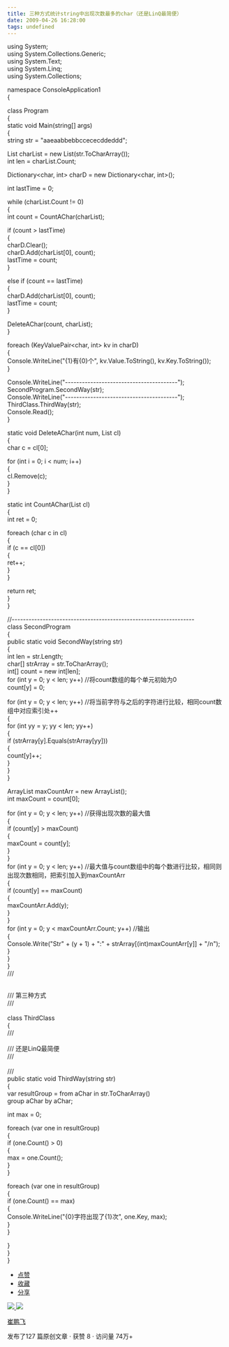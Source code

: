 ```yaml
---
title: 三种方式统计string中出现次数最多的char（还是LinQ最简便）
date: 2009-04-26 16:28:00
tags: undefined
---
```

using System;  
using System.Collections.Generic;  
using System.Text;  
using System.Linq;  
using System.Collections;  
  
namespace ConsoleApplication1  
{  
  
class Program  
{  
static void Main(string[] args)  
{  
string str = "aaeaabbebbccececddeddd";  
  
List<char> charList = new List<char>(str.ToCharArray());  
int len = charList.Count;  
  
Dictionary<char, int> charD = new Dictionary<char, int>();  
  
int lastTime = 0;  
  
while (charList.Count != 0)  
{  
int count = CountAChar(charList);  
  
if (count > lastTime)  
{  
charD.Clear();  
charD.Add(charList[0], count);  
lastTime = count;  
}  
  
else if (count == lastTime)  
{  
charD.Add(charList[0], count);  
lastTime = count;  
}  
  
DeleteAChar(count, charList);  
}  
  
foreach (KeyValuePair<char, int> kv in charD)  
{  
Console.WriteLine("{1}有{0}个", kv.Value.ToString(), kv.Key.ToString());  
}  
  
Console.WriteLine("----------------------------------------");  
SecondProgram.SecondWay(str);  
Console.WriteLine("----------------------------------------");  
ThirdClass.ThirdWay(str);  
Console.Read();  
}  
  
static void DeleteAChar(int num, List<char> cl)  
{  
char c = cl[0];  
  
for (int i = 0; i < num; i++)  
{  
cl.Remove(c);  
}  
}  
  
static int CountAChar(List<char> cl)  
{  
int ret = 0;  
  
foreach (char c in cl)  
{  
if (c == cl[0])  
{  
ret++;  
}  
}  
  
return ret;  
}  
}  
  
//-----------------------------------------------------------------  
class SecondProgram  
{  
public static void SecondWay(string str)  
{  
int len = str.Length;  
char[] strArray = str.ToCharArray();  
int[] count = new int[len];  
for (int y = 0; y < len; y++) //将count数组的每个单元初始为0  
count[y] = 0;  
  
for (int y = 0; y < len; y++) //将当前字符与之后的字符进行比较，相同count数组中对应索引处++  
{  
for (int yy = y; yy < len; yy++)  
{  
if (strArray[y].Equals(strArray[yy]))  
{  
count[y]++;  
}  
}  
}  
  
ArrayList maxCountArr = new ArrayList();  
int maxCount = count[0];  
  
for (int y = 0; y < len; y++) //获得出现次数的最大值  
{  
if (count[y] > maxCount)  
{  
maxCount = count[y];  
}  
}  
for (int y = 0; y < len; y++)
//最大值与count数组中的每个数进行比较，相同则出现次数相同，把索引加入到maxCountArr  
{  
if (count[y] == maxCount)  
{  
maxCountArr.Add(y);  
}  
}  
for (int y = 0; y < maxCountArr.Count; y++) //输出  
{  
Console.Write("Str" + (y + 1) + ":" + strArray[(int)maxCountArr[y]] + "/n");  
}  
}  
}  
/// <summary>  
/// 第三种方式  
/// </summary>  
class ThirdClass  
{  
/// <summary>  
/// 还是LinQ最简便  
/// </summary>  
/// <param name="str"></param>  
public static void ThirdWay(string str)  
{  
var resultGroup = from aChar in str.ToCharArray()  
group aChar by aChar;  
  
int max = 0;  
  
foreach (var one in resultGroup)  
{  
if (one.Count() > 0)  
{  
max = one.Count();  
}  
}  
  
foreach (var one in resultGroup)  
{  
if (one.Count() == max)  
{  
Console.WriteLine("{0}字符出现了{1}次", one.Key, max);  
}  
}  
  
}  
}  
}  
  

  * [ 点赞  ](javascript:;)
  * [ 收藏  ](javascript:;)
  * [ 分享 ](javascript:;)

[ ![](https://profile.csdnimg.cn/5/2/5/3_cuipengfei1)
![](https://g.csdnimg.cn/static/user-reg-year/1x/11.png)
](https://blog.csdn.net/cuipengfei1)

[ 崔鹏飞 ](https://blog.csdn.net/cuipengfei1)

发布了127 篇原创文章  ·  获赞 8  ·  访问量 74万+

